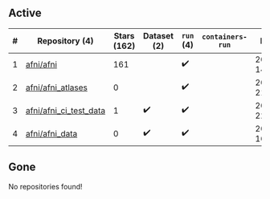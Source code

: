 ## Active
| # | Repository (4) | Stars (162) | Dataset (2) | `run` (4) | `containers-run` | Last Modified |
| --- | --- | --- | --- | --- | --- | --- |
| 1 | [afni/afni](https://github.com/afni/afni) | 161 |  | :heavy_check_mark: |  | 2024-11-02 14:59:37+00:00 |
| 2 | [afni/afni_atlases](https://github.com/afni/afni_atlases) | 0 |  | :heavy_check_mark: |  | 2019-12-18 21:18:56+00:00 |
| 3 | [afni/afni_ci_test_data](https://github.com/afni/afni_ci_test_data) | 1 | :heavy_check_mark: | :heavy_check_mark: |  | 2023-03-23 22:43:18+00:00 |
| 4 | [afni/afni_data](https://github.com/afni/afni_data) | 0 | :heavy_check_mark: | :heavy_check_mark: |  | 2020-01-29 16:27:19+00:00 |

## Gone
No repositories found!
